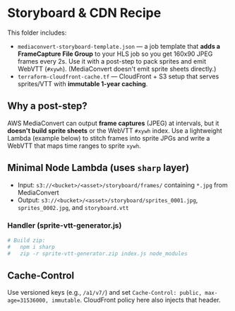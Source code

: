 # Storyboard & CDN Recipe

This folder includes:
- `mediaconvert-storyboard-template.json` — a job template that **adds a FrameCapture File Group** to your HLS job so you get 160x90 JPEG frames every 2s. Use it with a post-step to pack sprites and emit WebVTT (`#xywh`). (MediaConvert doesn't emit sprite sheets directly.)
- `terraform-cloudfront-cache.tf` — CloudFront + S3 setup that serves sprites/VTT with **immutable 1-year caching**.

## Why a post-step?
AWS MediaConvert can output **frame captures** (JPEG) at intervals, but it **doesn't build sprite sheets** or the WebVTT `#xywh` index. Use a lightweight Lambda (example below) to stitch frames into sprite JPGs and write a WebVTT that maps time ranges to sprite `xywh`.

## Minimal Node Lambda (uses `sharp` layer)
- Input: `s3://<bucket>/<asset>/storyboard/frames/` containing `*.jpg` from MediaConvert
- Output: `s3://<bucket>/<asset>/storyboard/sprites_0001.jpg`, `sprites_0002.jpg`, and `storyboard.vtt`

### Handler (sprite-vtt-generator.js)
```bash
# Build zip:
#   npm i sharp
#   zip -r sprite-vtt-generator.zip index.js node_modules
```

## Cache-Control
Use versioned keys (e.g., `/a1/v7/`) and set `Cache-Control: public, max-age=31536000, immutable`. CloudFront policy here also injects that header.
